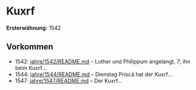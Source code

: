 # Kuxrf

**Ersterwähnung:** 1542

## Vorkommen
- 1542: [jahre/1542/README.md](../jahre/1542/README.md) – Luther und Philippum angelangt, 7;
ihn beim Kuxrf...
- 1544: [jahre/1544/README.md](../jahre/1544/README.md) – Dienstag Priscä hat der Kuxrf...
- 1547: [jahre/1547/README.md](../jahre/1547/README.md) – Der Kuxrf...
